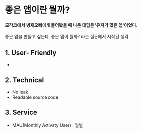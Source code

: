 # 좋은 앱이란 뭘까?

#### 모각코에서 병재오빠에게 물어봤을 때 나온 대답은 '유저가 많은 앱'이었다.
좋은 앱을 만들고 싶은데, 좋은 앱이 뭘까? 라는 질문에서 시작된 생각.

## 1. User- Friendly
- 

## 2. Technical
- No leak
- Readable source code

## 3. Service
- MAU(Monthly Activaty User) : 월별  